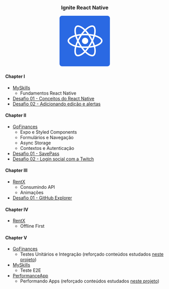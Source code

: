 <h3 align="center">Ignite React Native</h3>
<p align="center">
  <img alt="logo" title="logo" src=".github/logo.svg" >
</p>

#### Chapter I

- [MySkills](https://github.com/FelipeBrenner/ignite-react-native/tree/master/myskills)
  - Fundamentos React Native
- [Desafio 01 - Conceitos do React Native](https://github.com/FelipeBrenner/ignite-react-native/tree/master/desafios/todo)
- [Desafio 02 - Adicionando edição e alertas](https://github.com/FelipeBrenner/ignite-react-native/tree/master/desafios/todo-complementar)

#### Chapter II

- [GoFinances](https://github.com/FelipeBrenner/ignite-react-native/tree/master/gofinances)
  - Expo e Styled Components
  - Formulários e Navegação
  - Async Storage
  - Contextos e Autenticação
- [Desafio 01 - SavePass](https://github.com/FelipeBrenner/ignite-react-native/tree/master/desafios/savepass)
- [Desafio 02 - Login social com a Twitch](https://github.com/FelipeBrenner/ignite-react-native/tree/master/desafios/stream-data-twitch)

#### Chapter III

- [RentX](https://github.com/FelipeBrenner/ignite-react-native/tree/master/rentx)
  - Consumindo API
  - Animações
- [Desafio 01 - GitHub Explorer](https://github.com/FelipeBrenner/ignite-react-native/tree/master/desafios/github-explorer)

#### Chapter IV

- [RentX](https://github.com/FelipeBrenner/ignite-react-native/tree/master/rentx)
  - Offline First

#### Chapter V

- [GoFinances](https://github.com/FelipeBrenner/ignite-react-native/tree/master/gofinances)
  - Testes Unitários e Integração (reforçado conteúdos estudados [neste projeto](https://github.com/FelipeBrenner/ignite-reactjs-ignews))
- [MySkills](https://github.com/FelipeBrenner/ignite-react-native/tree/master/myskills)
  - Teste E2E
- [PerformanceApp](https://github.com/FelipeBrenner/ignite-react-native/tree/master/performanceapp)
  - Performando Apps (reforçado conteúdos estudados [neste projeto](https://github.com/FelipeBrenner/ignite-reactjs-perfreact))
